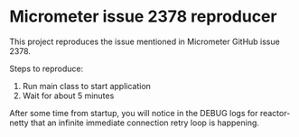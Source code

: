 # Micrometer issue 2378 reproducer

This project reproduces the issue mentioned in Micrometer GitHub issue 2378.

Steps to reproduce:
1) Run main class to start application
2) Wait for about 5 minutes

After some time from startup, you will notice in the DEBUG logs for reactor-netty that an infinite immediate connection retry loop is happening.